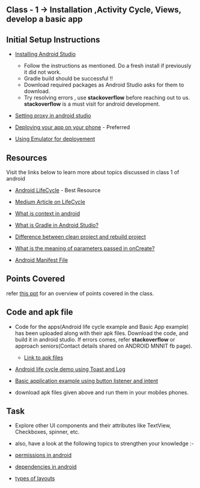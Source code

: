 ## Class - 1 -> Installation ,Activity Cycle, Views, develop a basic app

## Initial Setup Instructions

- [Installing Android Studio](https://developer.android.com/studio/install)

  - Follow the instructions as mentioned. Do a fresh install if previously it did not work.
  - Gradle build should be successful !!
  - Download required packages as Android Studio asks for them to download.
  - Try resolving errors , use **stackoverflow** before reaching out to us. **stackoverflow** is a must visit for android development.

- [Setting proxy in android studio](https://developer.android.com/studio/intro/studio-config#proxy)

- [Deploying your app on your phone](https://developer.android.com/training/basics/firstapp/running-app) - Preferred

- [Using Emulator for deployement](https://developer.android.com/studio/run/emulator)

## Resources

Visit the links below to learn more about topics discussed in class 1 of android

- [Android LifeCycle](https://developer.android.com/guide/components/activities/activity-lifecycle) - Best Resource

- [Medium Article on LifeCycle](https://medium.com/sketchware/activity-lifecycle-in-android-applications-1b48a7bb584c)

- [What is context in android](https://stackoverflow.com/questions/3572463/what-is-context-on-android)

- [What is Gradle in Android Studio?](https://stackoverflow.com/questions/16754643/what-is-gradle-in-android-studio)

- [Difference between clean project and rebuild project](https://stackoverflow.com/questions/24083706/difference-between-clean-project-and-rebuild-project-in-android-studio)

- [What is the meaning of parameters passed in onCreate?](https://stackoverflow.com/questions/10810418/whats-oncreatebundle-savedinstancestate)

- [Android Manifest File](https://www.geeksforgeeks.org/application-manifest-file-android/)


## Points Covered

refer [this ppt](android_intro.pptx) for an overview of points covered in the class.

## Code and apk file

- Code for the apps(Android life cycle example and Basic App example) has been uploaded along with their apk files. Download the code, and build it in android studio. If errors comes, refer **stackoverflow** or approach seniors(Contact details shared on ANDROID MNNIT fb page).
    - [Link to apk files](https://drive.google.com/drive/folders/1rWxvwmTe21s6Si8S1OnkrXY7EiPQdWa_?usp=sharing_)

- [Android life cycle demo using Toast and Log](FirstAndroidClass)

- [Basic application example using button listener and intent](FirstClassAndroid)

- download apk files given above and run them in your mobiles phones.


## Task

- Explore other UI components and their attributes like TextView, Checkboxes, spinner, etc.

- also, have a look at the following topics to strengthen your knowledge :-

- [permissions in android](https://developer.android.com/guide/topics/permissions/overview)

- [dependencies in android](https://stackoverflow.com/questions/44178423/what-are-dependencies-in-android)

- [types of layouts](https://www.tutorialspoint.com/android/android_user_interface_layouts.htm)
